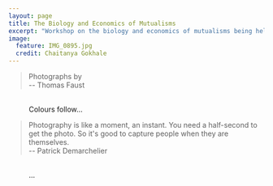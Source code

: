 ```yaml
---
layout: page
title: The Biology and Economics of Mutualisms
excerpt: "Workshop on the biology and economics of mutualisms being held at the Max Planck Institute for Evolutionary Biology"
image:
  feature: IMG_0895.jpg
  credit: Chaitanya Gokhale
---
```

> Photographs by  
-- Thomas Faust


<figure class="third">
  <a href="{{ site.url }}/images/IMG_0895.jpg"><img src="{{ site.url }}/images/IMG_0895.jpg" alt=""></a>
  <a href="{{ site.url }}/images/faust/TNT5340.jpg"><img src="{{ site.url }}/images/faust/TNT5340.jpg" alt=""></a>
  <a href="{{ site.url }}/images/faust/TNT5341.jpg"><img src="{{ site.url }}/images/faust/TNT5341.jpg" alt=""></a>
  <a href="{{ site.url }}/images/faust/TNT5343.jpg"><img src="{{ site.url }}/images/faust/TNT5343.jpg" alt=""></a>
  <a href="{{ site.url }}/images/faust/TNT5344.jpg"><img src="{{ site.url }}/images/faust/TNT5344.jpg" alt=""></a>
  <a href="{{ site.url }}/images/faust/TNT5346.jpg"><img src="{{ site.url }}/images/faust/TNT5346.jpg" alt=""></a>
  <a href="{{ site.url }}/images/faust/TNT5347.jpg"><img src="{{ site.url }}/images/faust/TNT5347.jpg" alt=""></a>
  <a href="{{ site.url }}/images/faust/TNT5349.jpg"><img src="{{ site.url }}/images/faust/TNT5349.jpg" alt=""></a>
  <a href="{{ site.url }}/images/faust/TNT5350.jpg"><img src="{{ site.url }}/images/faust/TNT5350.jpg" alt=""></a>
  <a href="{{ site.url }}/images/faust/TNT5352.jpg"><img src="{{ site.url }}/images/faust/TNT5352.jpg" alt=""></a>
  <a href="{{ site.url }}/images/faust/TNT5357.jpg"><img src="{{ site.url }}/images/faust/TNT5357.jpg" alt=""></a>
  <a href="{{ site.url }}/images/faust/TNT5358.jpg"><img src="{{ site.url }}/images/faust/TNT5358.jpg" alt=""></a>
  <a href="{{ site.url }}/images/faust/TNT5359.jpg"><img src="{{ site.url }}/images/faust/TNT5359.jpg" alt=""></a>
  <a href="{{ site.url }}/images/faust/TNT5361.jpg"><img src="{{ site.url }}/images/faust/TNT5361.jpg" alt=""></a>
  <a href="{{ site.url }}/images/faust/TNT5364.jpg"><img src="{{ site.url }}/images/faust/TNT5364.jpg" alt=""></a>
  <a href="{{ site.url }}/images/faust/TNT5366.jpg"><img src="{{ site.url }}/images/faust/TNT5366.jpg" alt=""></a>
  <a href="{{ site.url }}/images/faust/TNT5368.jpg"><img src="{{ site.url }}/images/faust/TNT5368.jpg" alt=""></a>
  <a href="{{ site.url }}/images/faust/TNT5373.jpg"><img src="{{ site.url }}/images/faust/TNT5373.jpg" alt=""></a>
  <a href="{{ site.url }}/images/faust/TNT5377.jpg"><img src="{{ site.url }}/images/faust/TNT5377.jpg" alt=""></a>
  <a href="{{ site.url }}/images/faust/TNT5378.jpg"><img src="{{ site.url }}/images/faust/TNT5378.jpg" alt=""></a>
  <a href="{{ site.url }}/images/faust/TNT5379.jpg"><img src="{{ site.url }}/images/faust/TNT5379.jpg" alt=""></a>
  <a href="{{ site.url }}/images/faust/TNT5381.jpg"><img src="{{ site.url }}/images/faust/TNT5381.jpg" alt=""></a>
  <a href="{{ site.url }}/images/faust/TNT5385.jpg"><img src="{{ site.url }}/images/faust/TNT5385.jpg" alt=""></a>
 <figcaption>Colours follow... </figcaption>
</figure>


> Photography is like a moment, an instant. You need a half-second to get the photo. So it's good to capture people when they are themselves.  
-- Patrick Demarchelier

<figure class="third">
  <a href="{{ site.url }}/images/col_eutin.jpg"><img src="{{ site.url }}/images/col_eutin.jpg" alt=""></a>
  <a href="{{ site.url }}/images/Rfocus.jpg"><img src="{{ site.url }}/images/Rfocus.jpg" alt=""></a>
  <a href="{{ site.url }}/images/col_mitimiti.jpg"><img src="{{ site.url }}/images/col_mitimiti.jpg" alt=""></a>
  <a href="{{ site.url }}/images/col_dunes.jpg"><img src="{{ site.url }}/images/col_dunes.jpg" alt=""></a>
  <a href="{{ site.url }}/images/col_wharariki.jpg"><img src="{{ site.url }}/images/col_wharariki.jpg" alt=""></a>
 <figcaption>...</figcaption>
</figure>
